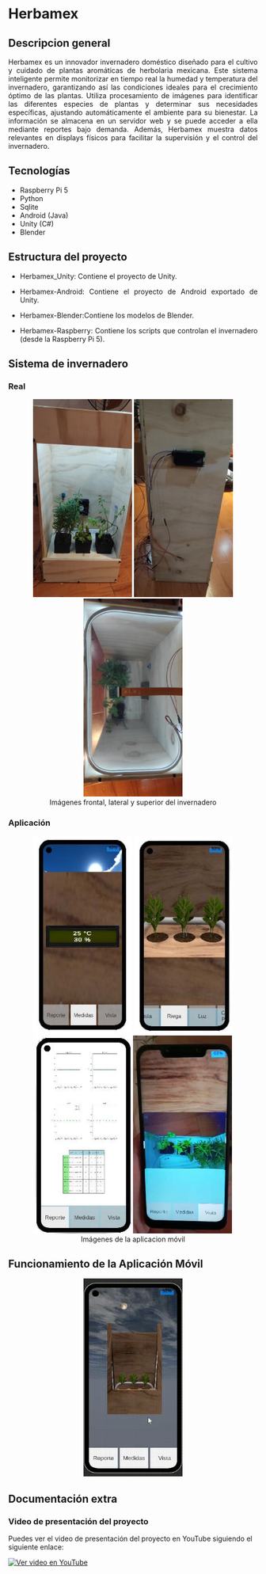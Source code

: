 # Herbamex

## Descripcion general
<p style="text-align: justify;">Herbamex es un innovador invernadero doméstico diseñado para el cultivo y cuidado de plantas aromáticas de herbolaria mexicana. Este sistema inteligente permite monitorizar en tiempo real la humedad y temperatura del invernadero, garantizando así las condiciones ideales para el crecimiento óptimo de las plantas. Utiliza procesamiento de imágenes para identificar las diferentes especies de plantas y determinar sus necesidades específicas, ajustando automáticamente el ambiente para su bienestar. La información se almacena en un servidor web y se puede acceder a ella mediante reportes bajo demanda. Además, Herbamex muestra datos relevantes en displays físicos para facilitar la supervisión y el control del invernadero.</p>

## Tecnologías
* Raspberry Pi 5
* Python
* Sqlite
* Android (Java)
* Unity (C#)
* Blender

## Estructura del proyecto
* <p style="text-align: justify;"> Herbamex_Unity: Contiene el proyecto de Unity.<p>
* <p style="text-align: justify;"> Herbamex-Android: Contiene el proyecto de Android exportado de Unity.<p>
* <p style="text-align: justify;"> Herbamex-Blender:Contiene los modelos de Blender.<p>
* <p style="text-align: justify;"> Herbamex-Raspberry: Contiene los scripts que controlan el invernadero (desde la Raspberry Pi 5).<p>

## Sistema de invernadero

### Real

<p align="center"><img src="Imagenes\Frente.jpg" width=200 height=400></img> <img src="Imagenes\Lateral.jpg" width=200 height=400></img><img src="Imagenes\Superior.jpg" width=200 height=400></img><br>Imágenes frontal, lateral y superior del invernadero</p>

### Aplicación

<p align="center"><img src="Imagenes\LCD.jpg" width=200 height=400></img> <img src="Imagenes\Riego.jpg" width=200 height=400></img><img src="Imagenes\Reporte.jpg" width=200 height=400></img><img src="Imagenes\Vista.jpg" width=200 height=400></img><br>Imágenes de la aplicacion móvil</p>

## Funcionamiento de la Aplicación Móvil

<p align="center"><img src="Imagenes\Herbamex.gif" width=200 height=400></img></p>

## Documentación extra

### Video de presentación del proyecto
Puedes ver el video de presentación del proyecto en YouTube siguiendo el siguiente enlace:

[![Ver video en YouTube](https://img.youtube.com/vi/Byb33qHWKMc/0.jpg)](https://www.youtube.com/watch?v=Byb33qHWKMc)
